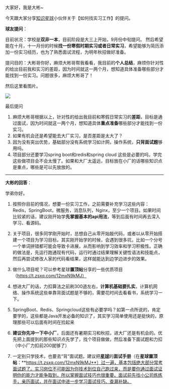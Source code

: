 大家好，我是大彬~

今天跟大家分享[知识星球](https://mp.weixin.qq.com/s/yzy-40-xeEOY34qrdIXJ4Q)小伙伴关于【如何找实习工作】的提问。



**球友提问**：

目前状况：学校是**双非一本**，目前阶段是大三上开始，9月份中旬提问。 然后希望能在十月，十一月份的时候**找一份寒假时期实习或者日常实习**，希望能够为简历添加一份实习经历，也为了熟悉面试流程，为明年秋招做好准备。   

提问目的：大彬哥你好，麻烦大彬哥帮我看看，我目前的**个人总结**，麻烦你针对性的给出目前我和实习的差距，因为时间就这一两个月，想知道具体准备哪些部分才能找到一份实习。问题很多，麻烦大彬哥了！  

然后这里看图片。

![](http://img.topjavaer.cn/img/202309280816580.png)

 最后提问 

1. 麻烦大彬哥根据以上，针对性的给出我目前和寒假日常实习的**差距**，目标是通过面试，因为时间就这一两个月，想知道具体**重点准备**哪些部分才能找到一份实习。 
2.  如果有机会还是希望能去大厂实习，是否差距是太大了？ 
3. 因为没有突出优势，基础部分没有系统学习如计网，操作系统，**只背面试题**够用吗。 
4.  项目部分还要学习spring boot和redis和spring cloud 这些是必要的吗，学完这些做项目会不会太慢了。如果和大厂太遥远，目标放在小厂的话哪些知识点是重点，哪些是可以先放放的。

---

**大彬的回答**：

学弟你好。 

1. 按照你目前的情况，想要一份实习工作，之前需要补充学习这些内容：Redis，SpringBoot，微服务，消息队列，Nginx，至少一个项目。如果时间比较紧的话，建议刚开始学**先掌握基本的api用法**，等到后面有时间再去深入学习、看源码。
2. 关于项目，很多同学刚开始时，总想自己从零开始敲代码，或者以从零开始搭建一个项目为学习目标。其实刚开始学的时候，会遇到很多坑，比如一个分号一个单词拼错都可能会导致卡进展，从而影响到学习效率和学习积极性。正确的做法是，先运行跑通现有代码，运行时通过结果理解关键性语法和技能点，然后再尝试修改人家的代码看结果，这样就能达到边学边进步的效果。
3. 做什么项目呢？可以参考星球**置顶帖**分享的一些优质项目（https://t.zsxq.com/12mxN9kMJ）

2. 想进大厂的话，力扣算法之前刷300道左右，**计算机基础要扎实**，计算机网络、操作系统这些单靠背面试题是不够的，需要花时间去看看书，系统学习一下。

3. SpringBoot、Redis、Springcloud这些有必要学吗？如第一点所说的，肯定要学的，这些都是Java开发必备的知识了，其实学习简单使用还是挺快的，原理那些可以后面有时间在捡起来 

4. **建议你先冲一下中小厂**，后面还有暑期实习和秋招，进大厂还是有机会的。优先把上面提到的那些知识点先学了，找个项目做做，然后准备下面试题和力扣（中小厂力扣前200就够了）
5. 一定别只学技术，也要去“背“面试题。建议把[**星球**](https://mp.weixin.qq.com/s/yzy-40-xeEOY34qrdIXJ4Q)的**面试手册**（在**星球置顶帖**：**https://t.zsxq.com/12mxN9kMJ**）过一遍，基本包括绝大部分常考面试题了。实习岗位不可能因为你技术到位自己跑过来，而是要你通过面试证明你的能力才能争取到，所以掌握面试技巧也很重要。面试前先找小公司练练手，亲历面试，并在面试中进一步学习面试技巧、查漏补缺。